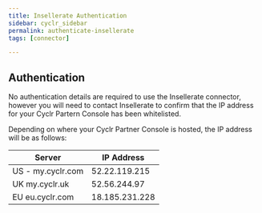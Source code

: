 ```yaml
---
title: Insellerate Authentication
sidebar: cyclr_sidebar
permalink: authenticate-insellerate
tags: [connector]

---
```


## Authentication

No authentication details are required to use the Insellerate connector, however you will need to contact Insellerate to confirm that the IP address for your Cyclr Partern Console has been whitelisted.  

Depending on where your Cyclr Partner Console is hosted, the IP address will be as follows:

| Server | IP Address |
| --- | --- |
| US - my.cyclr.com | 52.22.119.215 |
| UK my.cyclr.uk | 52.56.244.97 |
| EU eu.cyclr.com | 18.185.231.228 |
